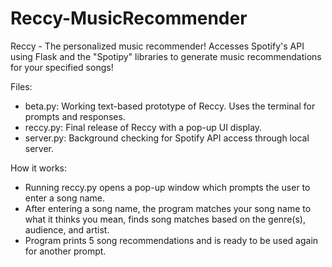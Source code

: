# Reccy-MusicRecommender
Reccy - The personalized music recommender! Accesses Spotify's API using Flask and the "Spotipy" libraries to generate music recommendations for your specified songs!

Files:
* beta.py: Working text-based prototype of Reccy. Uses the terminal for prompts and responses.
* reccy.py: Final release of Reccy with a pop-up UI display.
* server.py: Background checking for Spotify API access through local server.

How it works:
* Running reccy.py opens a pop-up window which prompts the user to enter a song name.
* After entering a song name, the program matches your song name to what it thinks you mean, finds song matches based on the genre(s), audience, and artist.
* Program prints 5 song recommendations and is ready to be used again for another prompt.

